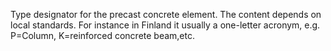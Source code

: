 ﻿Type designator for the precast concrete element. The content depends on local standards. For instance in Finland it usually a one-letter acronym, e.g. P=Column, K=reinforced concrete beam,etc.
